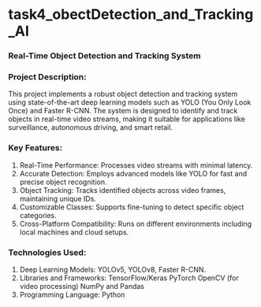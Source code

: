 # task4_obectDetection_and_Tracking_AI

### Real-Time Object Detection and Tracking System

### Project Description:
This project implements a robust object detection and tracking system using state-of-the-art deep learning models such as YOLO (You Only Look Once) and Faster R-CNN. The system is designed to identify and track objects in real-time video streams, making it suitable for applications like surveillance, autonomous driving, and smart retail.

### Key Features:
1. Real-Time Performance: Processes video streams with minimal latency.
2. Accurate Detection: Employs advanced models like YOLO for fast and precise object recognition.
3. Object Tracking: Tracks identified objects across video frames, maintaining unique IDs.
4. Customizable Classes: Supports fine-tuning to detect specific object categories.
5. Cross-Platform Compatibility: Runs on different environments including local machines and cloud setups.
### Technologies Used:
1. Deep Learning Models: YOLOv5, YOLOv8, Faster R-CNN.
2. Libraries and Frameworks:
     TensorFlow/Keras
     PyTorch
     OpenCV (for video processing)
     NumPy and Pandas
3. Programming Language: Python
